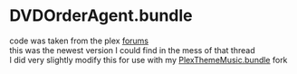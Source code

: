 DVDOrderAgent.bundle
====

code was taken from the plex [forums](https://forums.plex.tv/discussion/21141/dvd-order-agent)  
this was the newest version I could find in the mess of that thread  
I did very slightly modify this for use with my [PlexThemeMusic.bundle](https://github.com/HuggableSquare/PlexThemeMusic.bundle) fork  
